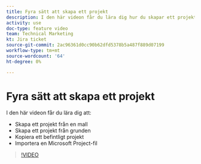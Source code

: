 ```yaml
---
title: Fyra sätt att skapa ett projekt
description: I den här videon får du lära dig hur du skapar ett projekt från en mall, skapar ett projekt från grunden, kopierar ett befintligt projekt och importerar en Microsoft Project-fil
activity: use
doc-type: feature video
team: Technical Marketing
kt: Jira ticket
source-git-commit: 2ac96361d0cc90b62dfd5378b5a487f889d07199
workflow-type: tm+mt
source-wordcount: '64'
ht-degree: 0%

---
```


# Fyra sätt att skapa ett projekt

I den här videon får du lära dig att:

* Skapa ett projekt från en mall
* Skapa ett projekt från grunden
* Kopiera ett befintligt projekt
* Importera en Microsoft Project-fil

>[!VIDEO](https://video.tv.adobe.com/v/335084/?quality=12)